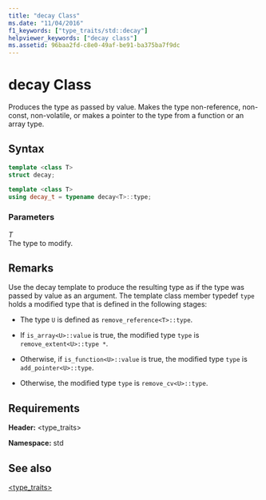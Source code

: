 ```yaml
---
title: "decay Class"
ms.date: "11/04/2016"
f1_keywords: ["type_traits/std::decay"]
helpviewer_keywords: ["decay class"]
ms.assetid: 96baa2fd-c8e0-49af-be91-ba375ba7f9dc
---
```

# decay Class

Produces the type as passed by value. Makes the type non-reference, non-const, non-volatile, or makes a pointer to the type from a function or an array type.

## Syntax

```cpp
template <class T>
struct decay;

template <class T>
using decay_t = typename decay<T>::type;
```

### Parameters

*T*<br/>
The type to modify.

## Remarks

Use the decay template to produce the resulting type as if the type was passed by value as an argument. The template class member typedef `type` holds a modified type that is defined in the following stages:

- The type `U` is defined as `remove_reference<T>::type`.

- If `is_array<U>::value` is true, the modified type `type` is `remove_extent<U>::type *`.

- Otherwise, if `is_function<U>::value` is true, the modified type `type` is `add_pointer<U>::type`.

- Otherwise, the modified type `type` is `remove_cv<U>::type`.

## Requirements

**Header:** \<type_traits>

**Namespace:** std

## See also

[<type_traits>](../standard-library/type-traits.md)<br/>
